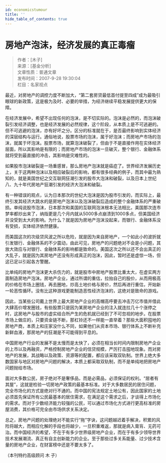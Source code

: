 ```yaml
---
id: economicstumour
title: ''
hide_table_of_contents: true
---
```


# 房地产泡沫，经济发展的真正毒瘤

> 作者：[木子] <br/>
> 来源：[基金分析] <br/>
> 文章性质：普通文章 <br/>
> 发布时间：2007-9-28 19:30:04 <br/>
> 栏目：名家视点

最近，对房地产的调控力度不断加大，“第二套房贷最低首付提至四成”成为最吸引眼球的新政策，这是极为及时、必要的举措，为经济继续平稳发展提供更大的保障。

在经济发展中，希望不出现任何的泡沫，是不切实际的。泡沫是必然的，而泡沫破裂引发经济调整，也是经济发展的必然规律，这个阶段，从本质上是不可逃避的。但不可逃避的泡沫，亦有好坏之分。区分的标准就在于，是否最终影响到实体经济的深层结构与运行。通俗地说，股票市场的泡沫，属于好泡沫；而房地产市场的泡沫，就属于坏泡沫。股票市场，就算泡沫破裂了，但由于不是直接作用在实体经济层面，所以其影响是有限的；而房地产市场的泡沫一旦破灭，整个银行、金融体系就将受到最直接的冲击，其影响是灾难性的。

如果股市泡沫破裂是一场重感冒，那么房地产泡沫就是癌症了。世界经济发展历史上，关于这两种泡沫以及相应破裂后的影响，都有很多经典的例子，而其中最为熟知的，就是美国世纪之交互联网狂潮引发的股市大泡沫和破裂，以及日本上世纪八、九十年代房地产狂潮引发的经济大泡沫和破裂。

有一种错误的观点，认为日本那次的世纪大泡沫是因为股市引发的，而实际上，最终引发其经济大跳水的是房地产泡沫以及泡沫破裂后造成的整个金融体系的严重破损。单纯说股市泡沫，日本那次和美国的互联网泡沫根本无法相比，美国那次连市梦率都炒出来了，纳指更是几个月内就从5000多点崩溃到1000多点，但美国经济并没受到太大的影响。为什么？就是因为房地产泡沫没起来，而银行、金融体系没有受损，实体经济依然健康。

而美国这次的次级贷风波之所以危险，就是因为来自房地产，一个如此小的波折就引发银行、金融体系的不少震动，由此可见，房地产的问题绝对不会是小问题，其放大效应与对银行、金融体系的影响都是致命的。美国这次之所以还不会出真正的大乱子，就是因为其房地产还没有形成真正的泡沫，因此，暂时还是虚惊一场，但这已足以引起各方警醒。

比单纯的房地产泡沫更大杀伤力的，就是股市中房地产股票比重太大，在虚实两方面制造房地产泡沫。房地产企业，通过所谓的重估，拉抬自己的股价，从而用极高的价格在市场上圈钱，再去圈地，炒高土地价格与房价，然后再进行重估，开始新一轮恶性循环。没有比这种游戏更能制造恶性经济泡沫的，这绝对是致命的游戏。

因此，当某些公司戴上世界上最大房地产企业的高帽高呼要去冲击万亿市值并借此大肆高价增发圈钱，有些股票只是因为某房地产企业的注入就连拉几十个涨停之时，这房地产与股市的虚实结合所产生的危机就已经到了不可忽视的地步。在股票市场上做庄的，只要资金链不断，那杠铃还不一样能一直举着？那些大面积囤地的房地产商，本质上和庄家没什么不同，如果他们从资本市场、银行体系上不断补充新鲜血液，那房地产的狂潮是不可能得到平息的。

中国房地产行业的发展不是太慢而是太快了，必须在相当长时间内限制房地产企业的上市以及再融资，严格控制房地产企业的信贷规模，严厉打击囤地现象。而对房地产的发展，其战略以及政策、资源等的配置，都应该采取双轨制。世界上绝大多数国家与地区对房地产问题的解决，本质上都采取双轨制，而不是单纯地把房地产问题抛给市场。

面对大多数公民，房子绝对不是奢侈品，而是必需品，必须保证的权利。“居者有其屋”，这就是检验一切房地产政策的最基本标准。对于大多数居民的居住问题，完全市场化的方式是绝对行不通的。而中国的宪法规定土地公有，因此国家的土地必须首先保证所有公民最基本的居住需求，在满足这个需求之后，才谈得上市场化的需求。而对于少数经济能力较强的公民，可以通过市场化方式进行更高标准的房屋消费，其价格可完全由市场供求关系决定。

总之，房地产问题的处理绝对不能实行“拖”字诀，这问题越迟着手解决，积累的风险将越大，而相应化解的手段也将越少，一旦积重难返，那就是病入膏肓、无药可治。而中国经济的希望，不在于有多少世界级房地产企业，而在于有多少领导世界技术发展潮流、真正有自主创新能力的企业。至于那些过多关系能量、过少技术含量的房地产企业，在财富榜中还是不要太多了。

（本刊特约高级顾问 木 子）